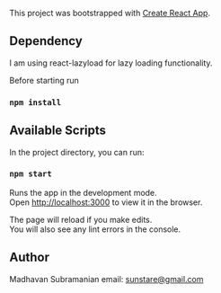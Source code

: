 This project was bootstrapped with [Create React App](https://github.com/facebook/create-react-app).

## Dependency

I am using react-lazyload for lazy loading functionality.

Before starting run
### `npm install`

## Available Scripts

In the project directory, you can run:

### `npm start`

Runs the app in the development mode.<br>
Open [http://localhost:3000](http://localhost:3000) to view it in the browser.

The page will reload if you make edits.<br>
You will also see any lint errors in the console.

## Author

Madhavan Subramanian
email: sunstare@gmail.com
